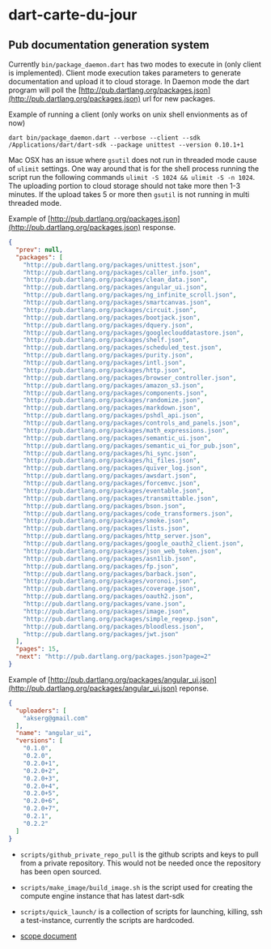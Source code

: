 dart-carte-du-jour
==================

Pub documentation generation system
-- 

Currently `bin/package_daemon.dart` has two modes to execute in (only
client is implemented). Client mode execution takes parameters to
generate documentation and upload it to cloud storage. In Daemon mode
the dart program will poll the
[http://pub.dartlang.org/packages.json](http://pub.dartlang.org/packages.json)
url for new packages. 

Example of running a client (only works on unix shell envionments as of
now)

```shell
dart bin/package_daemon.dart --verbose --client --sdk
/Applications/dart/dart-sdk --package unittest --version 0.10.1+1
```

Mac OSX has an issue where `gsutil` does not run in threaded mode cause of
`ulimit` settings. One way around that is for the shell process running
the script run the following commands `ulimit -S 1024 && ulimit -S -n
1024`. The uploading portion to cloud storage should not take more then
1-3 minutes. If the upload takes 5 or more then `gsutil` is not running in
multi threaded mode. 

Example of [http://pub.dartlang.org/packages.json](http://pub.dartlang.org/packages.json) response.

```json
{
  "prev": null,
  "packages": [
    "http://pub.dartlang.org/packages/unittest.json",
    "http://pub.dartlang.org/packages/caller_info.json",
    "http://pub.dartlang.org/packages/clean_data.json",
    "http://pub.dartlang.org/packages/angular_ui.json",
    "http://pub.dartlang.org/packages/ng_infinite_scroll.json",
    "http://pub.dartlang.org/packages/smartcanvas.json",
    "http://pub.dartlang.org/packages/circuit.json",
    "http://pub.dartlang.org/packages/bootjack.json",
    "http://pub.dartlang.org/packages/dquery.json",
    "http://pub.dartlang.org/packages/googleclouddatastore.json",
    "http://pub.dartlang.org/packages/shelf.json",
    "http://pub.dartlang.org/packages/scheduled_test.json",
    "http://pub.dartlang.org/packages/purity.json",
    "http://pub.dartlang.org/packages/intl.json",
    "http://pub.dartlang.org/packages/http.json",
    "http://pub.dartlang.org/packages/browser_controller.json",
    "http://pub.dartlang.org/packages/amazon_s3.json",
    "http://pub.dartlang.org/packages/components.json",
    "http://pub.dartlang.org/packages/randomize.json",
    "http://pub.dartlang.org/packages/markdown.json",
    "http://pub.dartlang.org/packages/pshdl_api.json",
    "http://pub.dartlang.org/packages/controls_and_panels.json",
    "http://pub.dartlang.org/packages/math_expressions.json",
    "http://pub.dartlang.org/packages/semantic_ui.json",
    "http://pub.dartlang.org/packages/semantic_ui_for_pub.json",
    "http://pub.dartlang.org/packages/hi_sync.json",
    "http://pub.dartlang.org/packages/hi_files.json",
    "http://pub.dartlang.org/packages/quiver_log.json",
    "http://pub.dartlang.org/packages/awsdart.json",
    "http://pub.dartlang.org/packages/forcemvc.json",
    "http://pub.dartlang.org/packages/eventable.json",
    "http://pub.dartlang.org/packages/transmittable.json",
    "http://pub.dartlang.org/packages/bson.json",
    "http://pub.dartlang.org/packages/code_transformers.json",
    "http://pub.dartlang.org/packages/smoke.json",
    "http://pub.dartlang.org/packages/lists.json",
    "http://pub.dartlang.org/packages/http_server.json",
    "http://pub.dartlang.org/packages/google_oauth2_client.json",
    "http://pub.dartlang.org/packages/json_web_token.json",
    "http://pub.dartlang.org/packages/asn1lib.json",
    "http://pub.dartlang.org/packages/fp.json",
    "http://pub.dartlang.org/packages/barback.json",
    "http://pub.dartlang.org/packages/voronoi.json",
    "http://pub.dartlang.org/packages/coverage.json",
    "http://pub.dartlang.org/packages/oauth2.json",
    "http://pub.dartlang.org/packages/vane.json",
    "http://pub.dartlang.org/packages/image.json",
    "http://pub.dartlang.org/packages/simple_regexp.json",
    "http://pub.dartlang.org/packages/bloodless.json",
    "http://pub.dartlang.org/packages/jwt.json"
  ],
  "pages": 15,
  "next": "http://pub.dartlang.org/packages.json?page=2"
}
```

Example of [http://pub.dartlang.org/packages/angular_ui.json](http://pub.dartlang.org/packages/angular_ui.json) reponse.

```json
{
  "uploaders": [
    "akserg@gmail.com"
  ],
  "name": "angular_ui",
  "versions": [
    "0.1.0",
    "0.2.0",
    "0.2.0+1",
    "0.2.0+2",
    "0.2.0+3",
    "0.2.0+4",
    "0.2.0+5",
    "0.2.0+6",
    "0.2.0+7",
    "0.2.1",
    "0.2.2"
  ]
}
```

- `scripts/github_private_repo_pull` is the github scripts and keys to
pull from a private repository. This would not be needed once the
repository has been open sourced. 

- `scripts/make_image/build_image.sh` is the script used for creating 
the compute engine instance that has latest dart-sdk

- `scripts/quick_launch/` is a collection of scripts for
  launching, killing, ssh a test-instance, currently the scripts are 
  hardcoded. 

- [scope document](https://docs.google.com/document/d/1DYeca9T-FJTePXLksqNoSrOwp8eFlnbqbLs_qGfC99o/edit)

